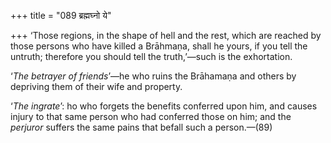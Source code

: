 +++
title = "089 ब्रह्मघ्नो ये"

+++
‘Those regions, in the shape of hell and the rest, which are reached by
those persons who have killed a Brāhmaṇa, shall he yours, if you tell
the untruth; therefore you should tell the truth,’—such is the
exhortation.

‘*The betrayer of friends*’—he who ruins the Brāhamaṇa and others by
depriving them of their wife and property.

‘*The ingrate*’: ho who forgets the benefits conferred upon him, and
causes injury to that same person who had conferred those on him; and
the *perjuror* suffers the same pains that befall such a person.—(89)


